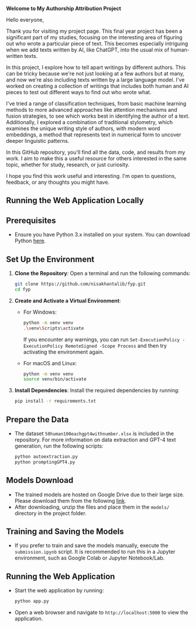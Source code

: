 **Welcome to My Authorship Attribution Project**

Hello everyone,

Thank you for visiting my project page. This final year project has been a significant part of my studies, focusing on the interesting area of figuring out who wrote a particular piece of text. This becomes especially intriguing when we add texts written by AI, like ChatGPT, into the usual mix of human-written texts.

In this project, I explore how to tell apart writings by different authors. This can be tricky because we're not just looking at a few authors but at many, and now we're also including texts written by a large language model. I've worked on creating a collection of writings that includes both human and AI pieces to test out different ways to find out who wrote what.

I've tried a range of classification techniques, from basic machine learning methods to more advanced approaches like attention mechanisms and fusion strategies, to see which works best in identifying the author of a text.
Additionally, I explored a combination of traditional stylometry, which examines the unique writing style of authors, with modern word embeddings, a method that represents text in numerical form to uncover deeper linguistic patterns.

In this GitHub repository, you'll find all the data, code, and results from my work. I aim to make this a useful resource for others interested in the same topic, whether for study, research, or just curiosity.

I hope you find this work useful and interesting. I'm open to questions, feedback, or any thoughts you might have.


## Running the Web Application Locally

## Prerequisites
- Ensure you have Python 3.x installed on your system. You can download Python [here](https://www.python.org/downloads/).

## Set Up the Environment

1. **Clone the Repository**: Open a terminal and run the following commands:
    ```bash
    git clone https://github.com/nisakhantalib/fyp.git
    cd fyp
    ```

2. **Create and Activate a Virtual Environment**:
    - For Windows:
        ```bash
        python -m venv venv
        .\venv\Scripts\activate
        ```
        If you encounter any warnings, you can run `Set-ExecutionPolicy -ExecutionPolicy RemoteSigned -Scope Process` and then try activating the environment again.

    - For macOS and Linux:
        ```bash
        python -m venv venv
        source venv/bin/activate
        ```

3. **Install Dependencies**: Install the required dependencies by running:
    ```bash
    pip install -r requirements.txt
    ```

## Prepare the Data
- The dataset `50human100eachgpt4withnumber.xlsx` is included in the repository. For more information on data extraction and GPT-4 text generation, run the following scripts:
    ```bash
    python autoextraction.py
    python promptingGPT4.py
    ```

## Models Download
- The trained models are hosted on Google Drive due to their large size. Please download them from the following [link](https://drive.google.com/drive/folders/1kG_oZCJgX7tpPZRCKc6-sQmQ9rc9RJeO?usp=sharing).
- After downloading, unzip the files and place them in the `models/` directory in the project folder.

## Training and Saving the Models
- If you prefer to train and save the models manually, execute the `submission.ipynb` script. It is recommended to run this in a Jupyter environment, such as Google Colab or Jupyter Notebook/Lab.

## Running the Web Application
- Start the web application by running:
    ```bash
    python app.py
    ```
- Open a web browser and navigate to `http://localhost:5000` to view the application.
